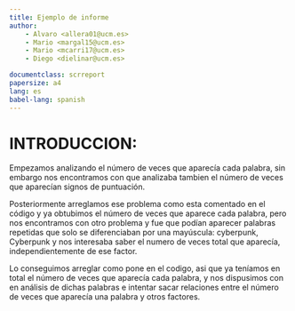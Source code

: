```yaml
---
title: Ejemplo de informe
author:
    - Alvaro <allera01@ucm.es>
    - Mario <margal15@ucm.es>
    - Mario <mcarri17@ucm.es>
    - Diego <dielinar@ucm.es>

documentclass: scrreport
papersize: a4
lang: es
babel-lang: spanish
---
```


# INTRODUCCION:

Empezamos analizando el número de veces que aparecía cada palabra, sin embargo nos encontramos con que analizaba tambien el número de veces que aparecían signos de puntuación.

Posteriormente arreglamos ese problema como esta comentado en el código y ya obtubimos el número de veces que aparece cada palabra, pero nos encontramos con otro problema y fue que podían aparecer palabras repetidas que solo se diferenciaban por una mayúscula: cyberpunk, Cyberpunk y nos interesaba saber el numero de veces total que aparecía, independientemente de ese factor.

Lo conseguimos arreglar como pone en el codigo, asi que ya teníamos en total el número de veces que aparecía cada palabra, y nos dispusimos con en análisis de dichas palabras e intentar sacar relaciones entre el número de veces que aparecía una palabra y otros factores.
